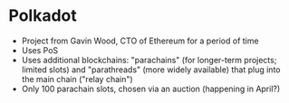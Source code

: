 # Polkadot

* Project from Gavin Wood, CTO of Ethereum for a period of time
* Uses PoS
* Uses additional blockchains: "parachains" (for longer-term projects; limited slots) and "parathreads" (more widely available) that plug into the main chain ("relay chain")
* Only 100 parachain slots, chosen via an auction (happening in April?)

